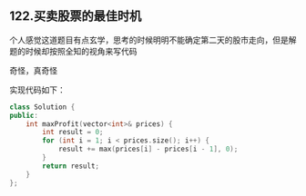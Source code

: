 ## 122.买卖股票的最佳时机

个人感觉这道题目有点玄学，思考的时候明明不能确定第二天的股市走向，但是解题的时候却按照全知的视角来写代码

奇怪，真奇怪

实现代码如下：

```c++
class Solution {
public:
    int maxProfit(vector<int>& prices) {
        int result = 0;
        for (int i = 1; i < prices.size(); i++) {
            result += max(prices[i] - prices[i - 1], 0);
        }
        return result;
    }
};
```
